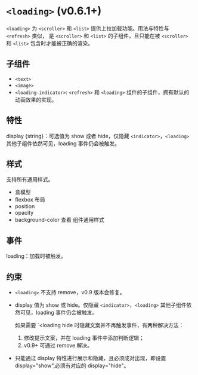 # `<loading>` (v0.6.1+)

`<loading>` 为 `<scroller>` 和 `<list>` 提供上拉加载功能。用法与特性与 `<refresh>` 类似， 是 `<scroller>` 和 `<list>` 的子组件，且只能在被 `<scroller>` 和 `<list>` 包含时才能被正确的渲染。

## 子组件

- `<text>`
- `<image>`
- `<loading-indicator>`: `<refresh>` 和 `<loading>` 组件的子组件，拥有默认的动画效果的实现。

## 特性

display {string}：可选值为 show 或者 hide，仅隐藏 `<indicator>`，`<loading>` 其他子组件依然可见，loading 事件仍会被触发。

## 样式

支持所有通用样式。

- 盒模型
- flexbox 布局
- position
- opacity
- background-color
 查看 组件通用样式

## 事件

loading：加载时被触发。

## 约束

- `<loading>` 不支持 remove，v0.9 版本会修复。
- display 值为 show 或 hide。仅隐藏 `<indicator>`，`<loading>` 其他子组件依然可见，loading 事件仍会被触发。

    如果需要 `<loading hide 时隐藏文案并不再触发事件，有两种解决方法：

    1. 修改提示文案，并在 loading 事件中添加判断逻辑；
    2. v0.9+ 可通过 remove 解决。
    
- 只能通过 display 特性进行展示和隐藏，且必须成对出现，即设置 display="show",必须有对应的 display="hide"。



